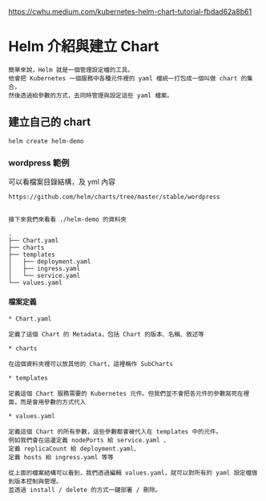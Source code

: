 https://cwhu.medium.com/kubernetes-helm-chart-tutorial-fbdad62a8b61


# Helm 介紹與建立 Chart
```
簡單來說，Helm 就是一個管理設定檔的工具。
他會把 Kubernetes 一個服務中各種元件裡的 yaml 檔統一打包成一個叫做 chart 的集合，
然後透過給參數的方式，去同時管理與設定這些 yaml 檔案。

```

## 建立自己的  chart

```
helm create helm-demo

```
### wordpress 範例
可以看檔案目錄結構，及 yml 內容
```
https://github.com/helm/charts/tree/master/stable/wordpress


接下來我們來看看 ./helm-demo 的資料夾

.
├── Chart.yaml
├── charts
├── templates
│   ├── deployment.yaml
│   ├── ingress.yaml
│   └── service.yaml
└── values.yaml

```
#### 檔案定義

```
* Chart.yaml

定義了這個 Chart 的 Metadata，包括 Chart 的版本、名稱、敘述等

* charts

在這個資料夾裡可以放其他的 Chart，這裡稱作 SubCharts

* templates

定義這個 Chart 服務需要的 Kubernetes 元件。但我們並不會把各元件的參數寫死在裡面，而是會用參數的方式代入

* values.yaml

定義這個 Chart 的所有參數，這些參數都會被代入在 templates 中的元件。
例如我們會在這邊定義 nodePorts 給 service.yaml 、
定義 replicaCount 給 deployment.yaml、
定義 hosts 給 ingress.yaml 等等

從上面的檔案結構可以看到，我們透過編輯 values.yaml，就可以對所有的 yaml 設定檔做到版本控制與管理。
並透過 install / delete 的方式一鍵部署 / 刪除。


```

